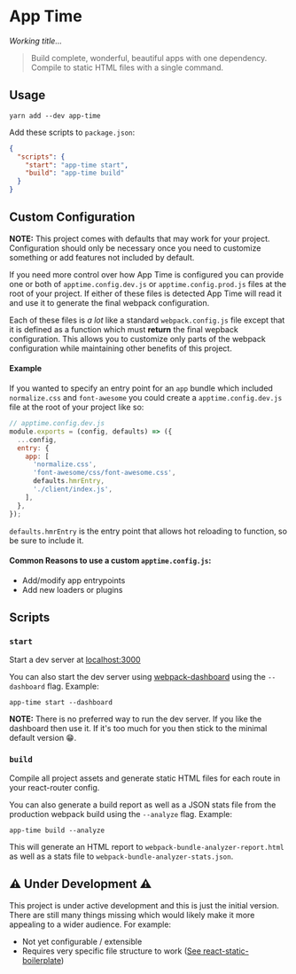 # App Time

_Working title..._

> Build complete, wonderful, beautiful apps with one dependency. Compile to static HTML files with a single command.

## Usage

```
yarn add --dev app-time
```

Add these scripts to `package.json`:

```json
{
  "scripts": {
    "start": "app-time start",
    "build": "app-time build"
  }
}
```

## Custom Configuration

**NOTE:** This project comes with defaults that may work for your project. Configuration should only be necessary once you need to customize something or add features not included by default.

If you need more control over how App Time is configured you can provide one or both of `apptime.config.dev.js` or `apptime.config.prod.js` files at the root of your project. If either of these files is detected App Time will read it and use it to generate the final webpack configuration.

Each of these files is _a lot_ like a standard `webpack.config.js` file except that it is defined as a function which must **return** the final wepback configuration. This allows you to customize only parts of the webpack configuration while maintaining other benefits of this project.

#### Example

If you wanted to specify an entry point for an `app` bundle which included `normalize.css` and `font-awesome` you could create a `apptime.config.dev.js` file at the root of your project like so:

```js
// apptime.config.dev.js
module.exports = (config, defaults) => ({
  ...config,
  entry: {
    app: [
      'normalize.css',
      'font-awesome/css/font-awesome.css',
      defaults.hmrEntry,
      './client/index.js',
    ],
  },
});
```

`defaults.hmrEntry` is the entry point that allows hot reloading to function, so be sure to include it.

#### Common Reasons to use a custom `apptime.config.js`:

* Add/modify app entrypoints
* Add new loaders or plugins

## Scripts

### `start`

Start a dev server at [localhost:3000](http://localhost:3000)

You can also start the dev server using [webpack-dashboard](https://github.com/FormidableLabs/webpack-dashboard/) using the `--dashboard` flag. Example:

```
app-time start --dashboard
```

**NOTE:** There is no preferred way to run the dev server. If you like the dashboard then use it. If it's too much for you then stick to the minimal default version 😁.

### `build`

Compile all project assets and generate static HTML files for each route in your react-router config.

You can also generate a build report as well as a JSON stats file from the production webpack build using the `--analyze` flag. Example:

```
app-time build --analyze
```

This will generate an HTML report to `webpack-bundle-analyzer-report.html` as well as a stats file to `webpack-bundle-analyzer-stats.json`.

## ⚠ Under Development ⚠

This project is under active development and this is just the initial version. There are still many things missing which would likely make it more appealing to a wider audience. For example:

* Not yet configurable / extensible
* Requires very specific file structure to work ([See react-static-boilerplate][rsb])

[rsb]: https://github.com/iansinnott/react-static-boilerplate
